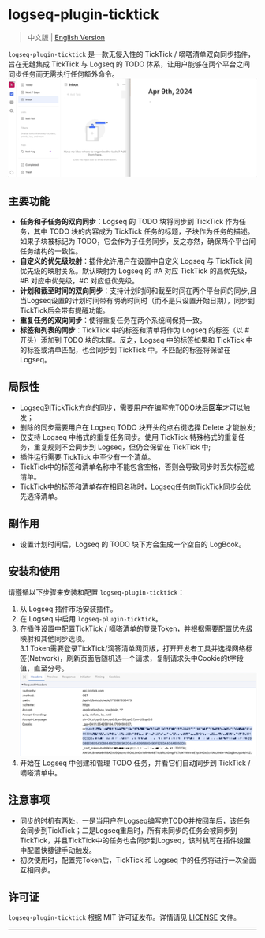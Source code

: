 # logseq-plugin-ticktick

> 中文版 | [English Version](readme_en.md)

`logseq-plugin-ticktick` 是一款无侵入性的 TickTick / 嘀嗒清单双向同步插件，旨在无缝集成 TickTick 与 Logseq 的 TODO 体系，让用户能够在两个平台之间同步任务而无需执行任何额外命令。
![1.gif](assets/1.gif)

## 主要功能

- **任务和子任务的双向同步**：Logseq 的 TODO 块将同步到 TickTick 作为任务，其中 TODO 块的内容成为 TickTick 任务的标题，子块作为任务的描述。如果子块被标记为 TODO，它会作为子任务同步，反之亦然，确保两个平台间任务结构的一致性。
- **自定义的优先级映射**：插件允许用户在设置中自定义 Logseq 与 TickTick 间优先级的映射关系。默认映射为 Logseq 的 #A 对应 TickTick 的高优先级，#B 对应中优先级，#C 对应低优先级。
- **计划和截至时间的双向同步**：支持计划时间和截至时间在两个平台间的同步,且当Logseq设置的计划时间带有明确时间时（而不是只设置开始日期），同步到TickTick后会带有提醒功能。
- **重复任务的双向同步**：使得重复任务在两个系统间保持一致。
- **标签和列表的同步**：TickTick 中的标签和清单将作为 Logseq 的标签（以 # 开头）添加到 TODO 块的末尾。反之，Logseq 中的标签如果和 TickTick 中的标签或清单匹配，也会同步到 TickTick 中。不匹配的标签将保留在 Logseq。


## 局限性

- Logseq到TickTick方向的同步，需要用户在编写完TODO块后**回车**才可以触发；
- 删除的同步需要用户在 Logseq TODO 块开头的点右键选择 Delete 才能触发;
- 仅支持 Logseq 中格式的重复任务同步。使用 TickTick 特殊格式的重复任务，重复规则不会同步到 Logseq，但仍会保留在 TickTick 中;
- 插件运行需要 TickTick 中至少有一个清单。
- TickTick中的标签和清单名称中不能包含空格，否则会导致同步时丢失标签或清单。
- TickTick中的标签和清单存在相同名称时，Logseq任务向TickTick同步会优先选择清单。

## 副作用

- 设置计划时间后，Logseq 的 TODO 块下方会生成一个空白的 LogBook。

## 安装和使用

请遵循以下步骤来安装和配置 `logseq-plugin-ticktick`：

1. 从 Logseq 插件市场安装插件。
2. 在 Logseq 中启用 `logseq-plugin-ticktick`。
3. 在插件设置中配置TickTick / 嘀嗒清单的登录Token，并根据需要配置优先级映射和其他同步选项。  
   3.1 Token需要登录TickTick/滴答清单网页版，打开开发者工具并选择网络标签(Network)，刷新页面后随机选一个请求，复制请求头中Cookie的t字段值，直至分号。
   ![2.jpg](assets/2.jpg)
4. 开始在 Logseq 中创建和管理 TODO 任务，并看它们自动同步到 TickTick / 嘀嗒清单中。

## 注意事项

- 同步的时机有两处，一是当用户在Logseq编写完TODO并按回车后，该任务会同步到TickTick；二是Logseq重启时，所有未同步的任务会被同步到TickTick，并且TickTick中的任务也会同步到Logseq，该时机可在插件设置中配置快捷键手动触发。
- 初次使用时，配置完Token后，TickTick 和 Logseq 中的任务将进行一次全面互相同步。

## 许可证

`logseq-plugin-ticktick` 根据 MIT 许可证发布。详情请见 [LICENSE](LICENSE) 文件。

---

